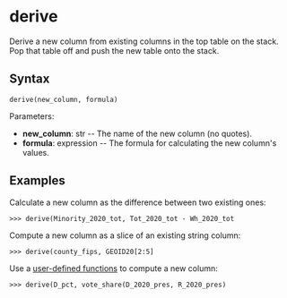 # derive

Derive a new column from existing columns in the top table on the stack.
Pop that table off and push the new table onto the stack.

## Syntax

`derive(new_column, formula)`

Parameters:

- **new_column**: str -- The name of the new column (no quotes).
- **formula**: expression -- The formula for calculating the new column's values.

## Examples

Calculate a new column as the difference between two existing ones:

`>>> derive(Minority_2020_tot, Tot_2020_tot - Wh_2020_tot`

Compute a new column as a slice of an existing string column:

`>>> derive(county_fips, GEOID20[2:5]`

Use a [user-defined functions](../udf.md) to compute a new column:

`>>> derive(D_pct, vote_share(D_2020_pres, R_2020_pres)`
